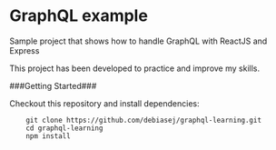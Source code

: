 # GraphQL example

Sample project that shows how to handle GraphQL with ReactJS and Express

This project has been developed to practice and improve my skills.

###Getting Started###

Checkout this repository and install dependencies:

```
	git clone https://github.com/debiasej/graphql-learning.git
	cd graphql-learning
	npm install
```

